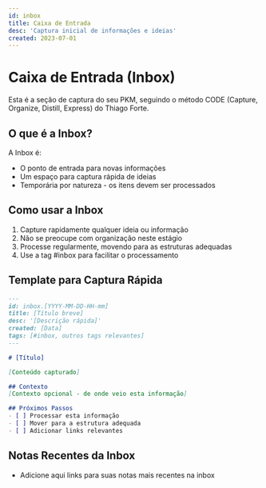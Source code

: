 ```yaml
---
id: inbox
title: Caixa de Entrada
desc: 'Captura inicial de informações e ideias'
created: 2023-07-01
---
```


# Caixa de Entrada (Inbox)

Esta é a seção de captura do seu PKM, seguindo o método CODE (Capture, Organize, Distill, Express) do Thiago Forte.

## O que é a Inbox?

A Inbox é:
- O ponto de entrada para novas informações
- Um espaço para captura rápida de ideias
- Temporária por natureza - os itens devem ser processados

## Como usar a Inbox

1. Capture rapidamente qualquer ideia ou informação
2. Não se preocupe com organização neste estágio
3. Processe regularmente, movendo para as estruturas adequadas
4. Use a tag #inbox para facilitar o processamento

## Template para Captura Rápida

```markdown
---
id: inbox.[YYYY-MM-DD-HH-mm]
title: [Título breve]
desc: '[Descrição rápida]'
created: [Data]
tags: [#inbox, outros tags relevantes]
---

# [Título]

[Conteúdo capturado]

## Contexto
[Contexto opcional - de onde veio esta informação]

## Próximos Passos
- [ ] Processar esta informação
- [ ] Mover para a estrutura adequada
- [ ] Adicionar links relevantes
```

## Notas Recentes da Inbox

- Adicione aqui links para suas notas mais recentes na inbox
